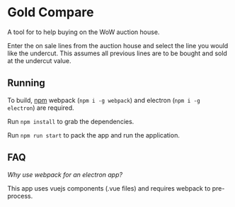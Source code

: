 # Gold Compare

A tool for to help buying on the WoW auction house.

Enter the on sale lines from the auction house and select the line you would like the undercut. This assumes all previous lines are to be bought and sold at the undercut value.

## Running

To build, [npm](https://nodejs.org/en/) webpack (`npm i -g webpack`) and electron (`npm i -g electron`) are required.

Run `npm install` to grab the dependencies.

Run `npm run start` to pack the app and run the application.

## FAQ

_Why use webpack for an electron app?_

This app uses vuejs components (.vue files) and requires webpack to pre-process.
